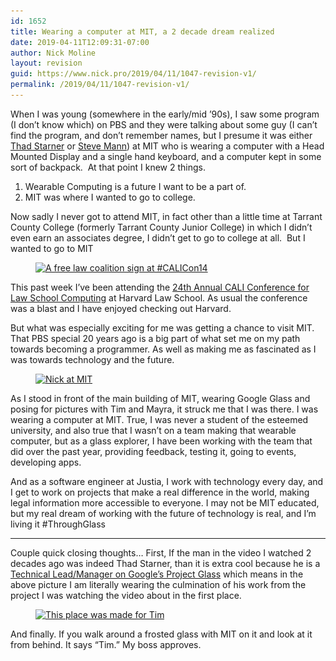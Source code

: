 ```yaml
---
id: 1652
title: Wearing a computer at MIT, a 2 decade dream realized
date: 2019-04-11T12:09:31-07:00
author: Nick Moline
layout: revision
guid: https://www.nick.pro/2019/04/11/1047-revision-v1/
permalink: /2019/04/11/1047-revision-v1/
---
```

When I was young (somewhere in the early/mid &#8217;90s), I saw some program (I don&#8217;t know which) on PBS and they were talking about some guy (I can&#8217;t find the program, and don&#8217;t remember names, but I presume it was either [Thad Starner](http://www.media.mit.edu/wearables/lizzy/timeline.html#1993a)&nbsp;or [Steve Mann](http://www.media.mit.edu/wearables/lizzy/timeline.html#1994d)) at MIT who is wearing a computer with a Head Mounted Display and a single hand keyboard, and a computer kept in some sort of backpack. &nbsp;At that point I knew 2 things.

<!--more-->

  1. Wearable Computing is a future I want to be a part of.
  2. MIT was where I wanted to go to college.

Now sadly I never got to attend MIT, in fact other than a little time at Tarrant County College (formerly Tarrant County Junior College) in which I didn&#8217;t even earn&nbsp;an associates degree, I didn&#8217;t get to go to college at all. &nbsp;But I wanted to go to MIT

<div class="wp-block-image">
  <figure class="alignright"><a href="/wp-content/uploads/sites/4/2014/06/image1.jpg"><img src="/wp-content/uploads/sites/4/2014/06/image1-300x220.jpg" alt="A free law coalition sign at #CALICon14" class="wp-image-1057" srcset="https://i0.wp.com/nick.holodeck3.com/wp-content/uploads/sites/4/2014/06/image1.jpg?resize=300%2C220 300w, https://i0.wp.com/nick.holodeck3.com/wp-content/uploads/sites/4/2014/06/image1.jpg?resize=1024%2C752 1024w, https://i0.wp.com/nick.holodeck3.com/wp-content/uploads/sites/4/2014/06/image1.jpg?w=2048 2048w, https://i0.wp.com/nick.holodeck3.com/wp-content/uploads/sites/4/2014/06/image1.jpg?w=1520 1520w" sizes="(max-width: 300px) 100vw, 300px" /></a></figure>
</div>

This past week I&#8217;ve been attending the [24th Annual CALI Conference for Law School Computing](http://conference.cali.org/2014/) at Harvard Law School. As usual the conference was a blast and I have enjoyed checking out Harvard.

But what was especially exciting for me was getting a chance to visit MIT. That PBS special 20 years ago is a big part of what set me on my path towards becoming a programmer. As well as making me as fascinated as I was towards technology and the future.

<div class="wp-block-image">
  <figure class="alignleft"><a href="/wp-content/uploads/sites/4/2014/06/image.jpg"><img src="https://i0.wp.com/www.nick.pro/wp-content/uploads/sites/4/2014/06/IMG_20140619_202224-300x225.jpg?resize=300%2C225&#038;ssl=1" alt="Nick at MIT" class="wp-image-1651" srcset="https://i1.wp.com/nick.holodeck3.com/wp-content/uploads/sites/4/2014/06/IMG_20140619_202224.jpg?resize=300%2C225 300w, https://i1.wp.com/nick.holodeck3.com/wp-content/uploads/sites/4/2014/06/IMG_20140619_202224.jpg?resize=768%2C576 768w, https://i1.wp.com/nick.holodeck3.com/wp-content/uploads/sites/4/2014/06/IMG_20140619_202224.jpg?resize=1024%2C768 1024w, https://i1.wp.com/nick.holodeck3.com/wp-content/uploads/sites/4/2014/06/IMG_20140619_202224.jpg?resize=1200%2C900 1200w, https://i1.wp.com/nick.holodeck3.com/wp-content/uploads/sites/4/2014/06/IMG_20140619_202224.jpg?w=1520 1520w, https://i1.wp.com/nick.holodeck3.com/wp-content/uploads/sites/4/2014/06/IMG_20140619_202224.jpg?w=2280 2280w" sizes="(max-width: 300px) 100vw, 300px" data-recalc-dims="1" /></a></figure>
</div>

As I stood in front of the main building of MIT, wearing Google Glass and posing for pictures with Tim and Mayra, it struck me that I was there. I was wearing a computer at MIT. True, I was never a student of the esteemed university, and also true that I wasn&#8217;t on a team making that wearable computer, but as a glass explorer, I have been working with the team that did over the past year, providing feedback, testing it, going to events, developing apps.

And as a software engineer at Justia, I work with technology every day, and I get to work on projects that make a real difference in the world, making legal information more accessible to everyone. I may not be MIT educated, but my real dream of working with the future of technology is real, and I&#8217;m living it #ThroughGlass

<hr class="wp-block-separator" />

Couple quick closing thoughts&#8230; First, If the man in the video I watched 2 decades ago was indeed Thad Starner, than it is extra cool because he is a [Technical Lead/Manager on Google&#8217;s Project Glass](http://www.cc.gatech.edu/home/thad/) which means in the above picture I am literally wearing the culmination of his work from the project I was watching the video about in the first place.

<div class="wp-block-image">
  <figure class="aligncenter"><a href="/wp-content/uploads/sites/4/2014/06/image2.jpg"><img src="/wp-content/uploads/sites/4/2014/06/image2-300x220.jpg" alt="This place was made for Tim" class="wp-image-1061" srcset="https://i1.wp.com/nick.holodeck3.com/wp-content/uploads/sites/4/2014/06/image2.jpg?resize=300%2C220 300w, https://i1.wp.com/nick.holodeck3.com/wp-content/uploads/sites/4/2014/06/image2.jpg?resize=1024%2C752 1024w, https://i1.wp.com/nick.holodeck3.com/wp-content/uploads/sites/4/2014/06/image2.jpg?w=2048 2048w, https://i1.wp.com/nick.holodeck3.com/wp-content/uploads/sites/4/2014/06/image2.jpg?w=1520 1520w" sizes="(max-width: 300px) 100vw, 300px" /></a></figure>
</div>

And finally. If you walk around a frosted glass with MIT on it and look at it from behind. It says &#8220;Tim.&#8221; My boss approves.